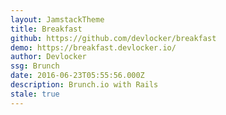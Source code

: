 ```yaml
---
layout: JamstackTheme
title: Breakfast
github: https://github.com/devlocker/breakfast
demo: https://breakfast.devlocker.io/
author: Devlocker
ssg: Brunch
date: 2016-06-23T05:55:56.000Z
description: Brunch.io with Rails
stale: true
---
```

